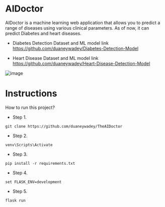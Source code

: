 # AIDoctor 

AIDoctor is a machine learning web application that allows you to predict a range of diseases using various clinical parameters. As of now, it can predict Diabetes and heart diseases. 

* Diabetes Detection Dataset and ML model link
https://github.com/duaneywadey/Diabetes-Detection-Model


* Heart Disease Dataset and ML model link
https://github.com/duaneywadey/Heart-Disease-Detection-Model

![image](https://user-images.githubusercontent.com/88537860/189066399-f92c094b-2023-4cdf-a9dd-f8cd8a15fdfd.png)


# Instructions
How to run this project? 

* Step 1. 
```
git clone https://github.com/duaneywadey/TheAIDoctor
```

* Step 2. 
```
venv\Scripts\Activate
```

* Step 3. 
```
pip install -r requirements.txt
```

* Step 4.
```
set FLASK_ENV=development
```

* Step 5.
```
flask run  
```


